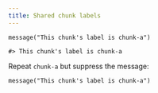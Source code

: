 ```yaml
---
title: Shared chunk labels
---
```


``` {.r}
message("This chunk's label is chunk-a")
```

``` {.plain .message}
#> This chunk's label is chunk-a
```

Repeat `chunk-a` but suppress the message:

``` {.r}
message("This chunk's label is chunk-a")
```

